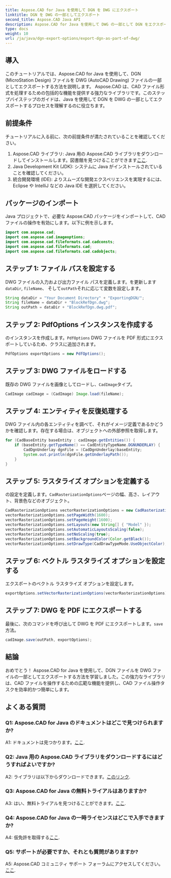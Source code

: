 ```yaml
---
title: Aspose.CAD for Java を使用して DGN を DWG にエクスポート
linktitle: DGN を DWG の一部としてエクスポート
second_title: Aspose.CAD Java API
description: Aspose.CAD for Java を使用して DWG の一部として DGN をエクスポートする方法を説明します。 CAD ファイルを効率的に操作するには、ステップバイステップのガイドに従ってください。
type: docs
weight: 10
url: /ja/java/dgn-export-options/export-dgn-as-part-of-dwg/
---
```

## 導入

このチュートリアルでは、Aspose.CAD for Java を使用して、DGN (MicroStation Design) ファイルを DWG (AutoCAD Drawing) ファイルの一部としてエクスポートする方法を説明します。 Aspose.CAD は、CAD ファイル形式を処理するための包括的な機能を提供する強力なライブラリです。このステップバイステップのガイドは、Java を使用して DGN を DWG の一部としてエクスポートするプロセスを理解するのに役立ちます。

## 前提条件

チュートリアルに入る前に、次の前提条件が満たされていることを確認してください。
1. Aspose.CAD ライブラリ: Java 用の Aspose.CAD ライブラリをダウンロードしてインストールします。図書館を見つけることができます[ここ](https://releases.aspose.com/cad/java/).
2. Java Development Kit (JDK): システムに Java がインストールされていることを確認してください。
3. 統合開発環境 (IDE): よりスムーズな開発エクスペリエンスを実現するには、Eclipse や IntelliJ などの Java IDE を選択してください。

## パッケージのインポート

Java プロジェクトで、必要な Aspose.CAD パッケージをインポートして、CAD ファイルの操作を有効にします。以下に例を示します。

```java
import com.aspose.cad;
import com.aspose.cad.imageoptions;
import com.aspose.cad.fileformats.cad.cadconsts;
import com.aspose.cad.fileformats.cad;
import com.aspose.cad.fileformats.cad.cadobjects;
```

## ステップ 1: ファイル パスを設定する

DWG ファイルの入力および出力ファイル パスを定義します。を更新します`dataDir`, `fileName`、 そして`outPath`それに応じて変数を設定します。

```java
String dataDir = "Your Document Directory" + "ExportingDGN/";
String fileName = dataDir + "BlockRefDgn.dwg";
String outPath = dataDir + "BlockRefDgn.dwg.pdf";
```

## ステップ 2: PdfOptions インスタンスを作成する

のインスタンスを作成します。`PdfOptions` DWG ファイルを PDF 形式にエクスポートしているため、クラスに追加されます。

```java
PdfOptions exportOptions = new PdfOptions();
```

## ステップ 3: DWG ファイルをロードする

既存の DWG ファイルを画像としてロードし、`CadImage`タイプ。

```java
CadImage cadImage = (CadImage) Image.load(fileName);
```

## ステップ 4: エンティティを反復処理する

DWG ファイル内の各エンティティを調べて、それがイメージ定義であるかどうかを確認します。存在する場合は、オブジェクトへの外部参照を取得します。

```java
for (CadBaseEntity baseEntity : cadImage.getEntities()) {
    if (baseEntity.getTypeName() == CadEntityTypeName.DGNUNDERLAY) {
        CadDgnUnderlay dgnFile = (CadDgnUnderlay)baseEntity;
        System.out.println(dgnFile.getUnderlayPath());
    }
}
```

## ステップ 5: ラスタライズ オプションを定義する

の設定を定義します。`CadRasterizationOptions`ページの幅、高さ、レイアウト、背景色などのオブジェクト。

```java
CadRasterizationOptions vectorRasterizationOptions = new CadRasterizationOptions();
vectorRasterizationOptions.setPageWidth(1600);
vectorRasterizationOptions.setPageHeight(1600);
vectorRasterizationOptions.setLayouts(new String[] { "Model" });
vectorRasterizationOptions.setAutomaticLayoutsScaling(false);
vectorRasterizationOptions.setNoScaling(true);
vectorRasterizationOptions.setBackgroundColor(Color.getBlack());
vectorRasterizationOptions.setDrawType(CadDrawTypeMode.UseObjectColor);
```

## ステップ 6: ベクトル ラスタライズ オプションを設定する

エクスポートのベクトル ラスタライズ オプションを設定します。

```java
exportOptions.setVectorRasterizationOptions(vectorRasterizationOptions);
```

## ステップ 7: DWG を PDF にエクスポートする

最後に、次のコマンドを呼び出して DWG を PDF にエクスポートします。`save`方法。

```java
cadImage.save(outPath, exportOptions);
```

## 結論

おめでとう！ Aspose.CAD for Java を使用して、DGN ファイルを DWG ファイルの一部としてエクスポートする方法を学習しました。この強力なライブラリは、CAD ファイルを操作するための広範な機能を提供し、CAD ファイル操作タスクを効率的かつ簡単にします。

## よくある質問

### Q1: Aspose.CAD for Java のドキュメントはどこで見つけられますか?

 A1: ドキュメントは見つかります。[ここ](https://reference.aspose.com/cad/java/).

### Q2: Java 用の Aspose.CAD ライブラリをダウンロードするにはどうすればよいですか?

 A2: ライブラリは以下からダウンロードできます。[このリンク](https://releases.aspose.com/cad/java/).

### Q3: Aspose.CAD for Java の無料トライアルはありますか?

 A3: はい、無料トライアルを見つけることができます。[ここ](https://releases.aspose.com/).

### Q4: Aspose.CAD for Java の一時ライセンスはどこで入手できますか?

 A4: 仮免許を取得する[ここ](https://purchase.aspose.com/temporary-license/).

### Q5: サポートが必要ですか、それとも質問がありますか?

 A5: Aspose.CAD コミュニティ サポート フォーラムにアクセスしてください。[ここ](https://forum.aspose.com/c/cad/19).